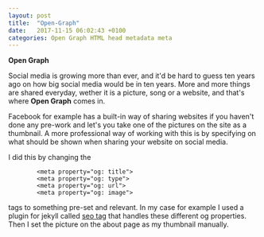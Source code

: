 ```yaml
---
layout: post
title:  "Open-Graph"
date:   2017-11-15 06:02:43 +0100
categories: Open Graph HTML head metadata meta
---
```


**Open Graph**

Social media is growing more than ever, and it'd be hard to guess ten years ago on how big social media would be in ten years. More and more things are shared everyday, wether it is a picture, song or a website, and that's where __Open Graph__ comes in. 

Facebook for example has a built-in way of sharing websites if you haven't done any pre-work and let's you take one of the pictures on the site as a thumbnail. A more professional way of working with this is by specifying on what should be shown when sharing your website on social media.

I did this by changing the 

			<meta property="og: title">
			<meta property="og: type">
			<meta property="og: url">
			<meta property="og: image">

tags to something pre-set and relevant. In my case for example I used a plugin for jekyll called [seo tag](https://github.com/jekyll/jekyll-seo-tag) that handles these different og properties. Then I set the picture on the about page as my thumbnail manually.